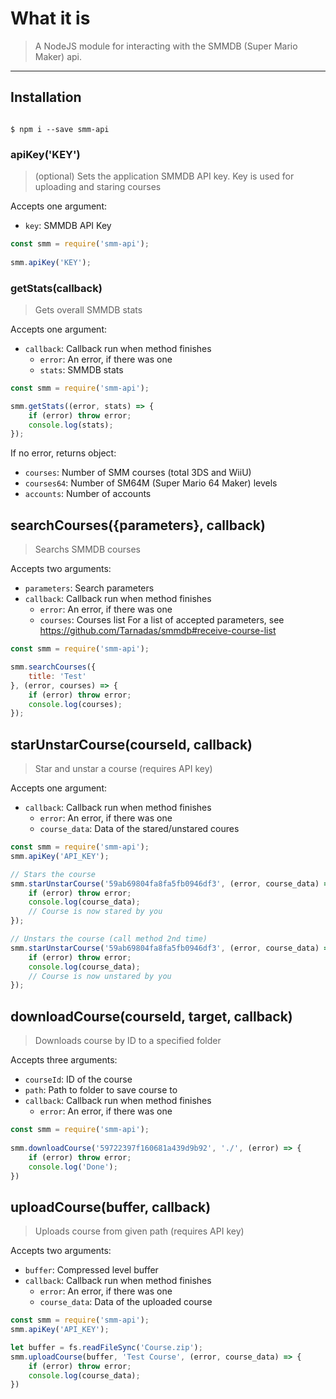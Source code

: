 # What it is
> A NodeJS module for interacting with the SMMDB (Super Mario Maker) api.

---

## Installation
```

$ npm i --save smm-api

```

### apiKey('KEY')
> (optional) Sets the application SMMDB API key. Key is used for uploading and staring courses

Accepts one argument:
* `key`: SMMDB API Key
```javascript
const smm = require('smm-api');
    
smm.apiKey('KEY');
```

### getStats(callback)
> Gets overall SMMDB stats

Accepts one argument:
* `callback`: Callback run when method finishes
    * `error`: An error, if there was one
    * `stats`: SMMDB stats
```javascript
const smm = require('smm-api');

smm.getStats((error, stats) => {
	if (error) throw error;
	console.log(stats);
});
```
If no error, returns object:
* `courses`: Number of SMM courses (total 3DS and WiiU)
* `courses64`: Number of SM64M (Super Mario 64 Maker) levels
* `accounts`: Number of accounts

## searchCourses({parameters}, callback)
> Searchs SMMDB courses

Accepts two arguments:
* `parameters`: Search parameters
* `callback`: Callback run when method finishes
    * `error`: An error, if there was one
    * `courses`: Courses list
For a list of accepted parameters, see https://github.com/Tarnadas/smmdb#receive-course-list
```javascript
const smm = require('smm-api');

smm.searchCourses({
	title: 'Test'
}, (error, courses) => {
	if (error) throw error;
	console.log(courses);
});
```

## starUnstarCourse(courseId, callback)
> Star and unstar a course (requires API key)

Accepts one argument:
* `callback`: Callback run when method finishes
    * `error`: An error, if there was one
    * `course_data`: Data of the stared/unstared coures
```javascript
const smm = require('smm-api');
smm.apiKey('API_KEY');

// Stars the course
smm.starUnstarCourse('59ab69804fa8fa5fb0946df3', (error, course_data) => {
	if (error) throw error;
	console.log(course_data);
    // Course is now stared by you
});

// Unstars the course (call method 2nd time)
smm.starUnstarCourse('59ab69804fa8fa5fb0946df3', (error, course_data) => {
	if (error) throw error;
	console.log(course_data);
    // Course is now unstared by you
});
```

## downloadCourse(courseId, target, callback)
> Downloads course by ID to a specified folder

Accepts three arguments:
* `courseId`: ID of the course
* `path`: Path to folder to save course to
* `callback`: Callback run when method finishes
    * `error`: An error, if there was one
```javascript
const smm = require('smm-api');
    
smm.downloadCourse('59722397f160681a439d9b92', './', (error) => {
	if (error) throw error;
	console.log('Done');
})
```

## uploadCourse(buffer, callback)
> Uploads course from given path (requires API key)

Accepts two arguments:
* `buffer`: Compressed level buffer
* `callback`: Callback run when method finishes
    * `error`: An error, if there was one
    * `course_data`: Data of the uploaded course
```javascript
const smm = require('smm-api');
smm.apiKey('API_KEY');

let buffer = fs.readFileSync('Course.zip');
smm.uploadCourse(buffer, 'Test Course', (error, course_data) => {
	if (error) throw error;
	console.log(course_data);
})
```